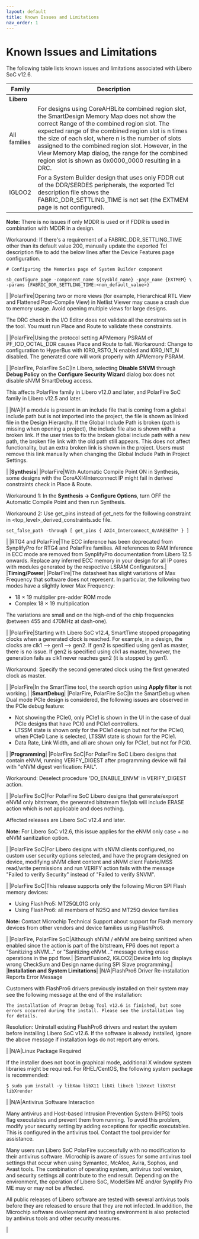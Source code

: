 ```yaml
---
layout: default
title: Known Issues and Limitations
nav_order: 1
---
```

# Known Issues and Limitations

The following table lists known issues and limitations associated with Libero SoC v12.6.

|Family|Description|
|------|-----------|
|**Libero**|
|All families|For designs using CoreAHBLite combined region slot, the SmartDesign Memory Map does not show the correct Range of the combined region slot. The expected range of the combined region slot is n times the size of each slot, where n is the number of slots assigned to the combined region slot. However, in the View Memory Map dialog, the range for the combined region slot is shown as 0x0000\_0000 resulting in a DRC.|
|IGLOO2|For a System Builder design that uses only FDDR out of the DDR/SERDES peripherals, the exported Tcl description file shows the FABRIC\_DDR\_SETTLING\_TIME is not set \(the EXTMEM page is not configured\).

**Note:** There is no issues if only MDDR is used or if FDDR is used in combination with MDDR in a design.

Workaround: If there's a requirement of a FABRIC\_DDR\_SETTLING\_TIME other than its default value 200, manually update the exported Tcl description file to add the below lines after the Device Features page configuration.

`# Configuring the Memories page of System Builder component`

`sb_configure_page -component_name ${sysbld_name} -page_name {EXTMEM} \ -params {FABRIC_DDR_SETTLING_TIME:<non_default_value>}`

|
|PolarFire|Opening two or more views \(for example, Hierarchical RTL View and Flattened Post-Compile View\) in Netlist Viewer may cause a crash due to memory usage. Avoid opening multiple views for large designs.

The DRC check in the I/O Editor does not validate all the constraints set in the tool. You must run Place and Route to validate these constraints.

|
|PolarFire|Using the protocol setting APMemory PSRAM of PF\_IOD\_OCTAL\_DDR causes Place and Route to fail. Workaround: Change to configuration to HyperBus with I0R0\_RSTO\_N enabled and I0R0\_INT\_N disabled. The generated core will work properly with APMemory PSRAM.

|
|PolarFire, PolarFire SoC|In Libero, selecting **Disable SNVM** through **Debug Policy** on the **Configure Security Wizard** dialog box does not disable sNVM SmartDebug access.

 This affects PolarFire family in Libero v12.0 and later, and PolarFire SoC family in Libero v12.5 and later.

|
|N/A|If a module is present in an include file that is coming from a global include path but is not imported into the project, the file is shown as linked file in the Design Hierarchy. If the Global Include Path is broken \(path is missing when opening a project\), the include file also is shown with a broken link. If the user tries to fix the broken global include path with a new path, the broken file link with the old path still appears. This does not affect functionality, but an extra broken link is shown in the project. Users must remove this link manually when changing the Global Include Path in Project Settings.

|
|**Synthesis**|
|PolarFire|With Automatic Compile Point ON in Synthesis, some designs with the CoreAXI4Interconnect IP might fail in derived constraints check in Place & Route.

Workaround 1: In the **Synthesis -\> Configure Options**, turn OFF the Automatic Compile Point and then run Synthesis.

Workaround 2: Use get\_pins instead of get\_nets for the following constraint in <top\_level\>\_derived\_constraints.sdc file.

`set_false_path -through [ get_pins { AXI4_Interconnect_0/ARESETN* } ]`

|
|RTG4 and PolarFire|The ECC inference has been deprecated from SynplifyPro for RTG4 and PolarFire families. All references to RAM Inference in ECC mode are removed from SynplifyPro documentation from Libero 12.5 onwards. Replace any inferred ECC memory in your design for all IP cores with modules generated by the respective LSRAM Configurators.|
|**Timing/Power**|
|PolarFire|The datasheet has slight variations of Max Frequency that software does not represent. In particular, the following two modes have a slightly lower Max Frequency:

-   18 × 19 multiplier pre-adder ROM mode
-   Complex 18 × 19 multiplication

The variations are small and on the high-end of the chip frequencies \(between 455 and 470MHz at dash-one\).

|
|PolarFire|Starting with Libero SoC v12.4, SmartTime stopped propagating clocks when a generated clock is reached. For example, in a design, the clocks are clk1 --\> gen1 --\> gen2. If gen2 is specified using gen1 as master, there is no issue. If gen2 is specified using clk1 as master, however, the generation fails as clk1 never reaches gen2 \(it is stopped by gen1\).

Workaround: Specify the second generated clock using the first generated clock as master.

|
|PolarFire|In the SmartTime tool, the search option using **Apply filter** is not working.|
|**SmartDebug**|
|PolarFire, PolarFire SoC|In the SmartDebug when Dual mode PCIe design is considered, the following issues are observed in the PCIe debug feature:

-   Not showing the PCIe0, only PCIe1 is shown in the UI in the case of dual PCIe designs that have PCI0 and PCIe1 controllers.
-   LTSSM state is shown only for the PCIe1 design but not for the PCIe0, when PCIe0 Lane is selected, LTSSM state is shown for the PCIe1.
-   Data Rate, Link Width, and all are shown only for PCIe1, but not for PCI0.

|
|**Programming**|
|PolarFire SoC|For PolarFire SoC Libero designs that contain eNVM, running VERIFY\_DIGEST after programming device will fail with "eNVM digest verification: FAIL".

Workaround: Deselect procedure 'DO\_ENABLE\_ENVM' in VERIFY\_DIGEST action.

|
|PolarFire SoC|For PolarFire SoC Libero designs that generate/export eNVM only bitstream, the generated bitstream file/job will include ERASE action which is not applicable and does nothing.

Affected releases are Libero SoC v12.4 and later.

**Note:** For Libero SoC v12.6, this issue applies for the eNVM only case + no eNVM sanitization option.

|
|PolarFire SoC|For Libero designs with sNVM clients configured, no custom user security options selected, and have the program designed on device, modifying sNVM client content and sNVM client Fabric/MSS read/write permissions and run VERIFY action fails with the message "Failed to verify Security" instead of "Failed to verify SNVM".

|
|PolarFire SoC|This release supports only the following Micron SPI Flash memory devices:

-   Using FlashPro5: MT25QL01G only
-   Using FlashPro6: all members of N25Q and MT25Q device families


**Note:** Contact Microchip Technical Support about support for Flash memory devices from other vendors and device families using FlashPro6.

|
|PolarFire, PolarFire SoC|Although sNVM / eNVM are being sanitized when enabled since the action is part of the bitstream, FP6 does not report a "Sanitizing sNVM..." or "Sanitizing eNVM..." message during erase operations in the ppd flow.|
|SmartFusion2, IGLOO2|Device Info log displays wrong CheckSum and Design name during SPI Slave programming.|
|**Installation and System Limitations**|
|N/A|FlashPro6 Driver Re-installation Reports Error Message

Customers with FlashPro6 drivers previously installed on their system may see the following message at the end of the installation:

`The installation of Program Debug Tool v12.6 is finished, but some errors occurred during the install. Please see the installation log for details.`

Resolution: Uninstall existing FlashPro6 drivers and restart the system before installing Libero SoC v12.6. If the software is already installed, ignore the above message if installation logs do not report any errors.

|
|N/A|Linux Package Required

If the installer does not boot in graphical mode, additional X window system libraries might be required. For RHEL/CentOS, the following system package is recommended:

`$ sudo yum install -y libXau libX11 libXi libxcb libXext libXtst libXrender`

|
|N/A|Antivirus Software Interaction

Many antivirus and Host-based Intrusion Prevention System \(HIPS\) tools flag executables and prevent them from running. To avoid this problem, modify your security setting by adding exceptions for specific executables. This is configured in the antivirus tool. Contact the tool provider for assistance.

Many users run Libero SoC PolarFire successfully with no modification to their antivirus software. Microchip is aware of issues for some antivirus tool settings that occur when using Symantec, McAfee, Avira, Sophos, and Avast tools. The combination of operating system, antivirus tool version, and security settings all contribute to the end result. Depending on the environment, the operation of Libero SoC, ModelSim ME and/or Synplify Pro ME may or may not be affected.

All public releases of Libero software are tested with several antivirus tools before they are released to ensure that they are not infected. In addition, the Microchip software development and testing environment is also protected by antivirus tools and other security measures.

|

